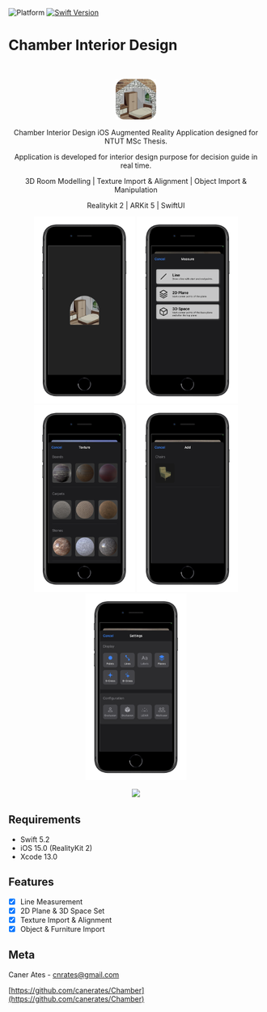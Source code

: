 ![Platform](https://img.shields.io/badge/platform-iOS-lightgrey)
[![Swift Version][swift-image]][swift-url]

# Chamber Interior Design
<br />
<p align="center">
  <a href="https://github.com/canerates/Chamber">
    <img src="chamber-logo.png" alt="Logo" width="80" height="80">
  </a>
  <p align="center">
    Chamber Interior Design iOS Augmented Reality Application designed for NTUT MSc Thesis. 
  </p>
  <p align="center">
    Application is developed for interior design purpose for decision guide in real time.
  </p>
  <p align="center">
    3D Room Modelling | Texture Import & Alignment | Object Import & Manipulation
  </p>
  <p align="center">
    Realitykit 2 | ARKit 5 | SwiftUI
  </p>
</p>

<p align="row">
  <p align="center">
    <img src= "chamber-launchscreen.png" width="200" >
    <img src= "chamber-measuremenu.png" width="200" >
    <img src= "chamber-texturemenu.png" width="200" >
    <img src= "chamber-addmenu.png" width="200" >
    <img src= "chamber-settingsmenu.png" width="200" >
  </p>
</p>

<p align="row">
  <p align="center">
    <img src= "https://media.giphy.com/media/LTjtG3deSPlDBSJEH3/giphy.gif" width="200" >
  </p>
</p>

## Requirements

- Swift 5.2
- iOS 15.0 (RealityKit 2)
- Xcode 13.0 

## Features

- [x] Line Measurement
- [x] 2D Plane & 3D Space Set
- [x] Texture Import & Alignment
- [x] Object & Furniture Import

## Meta

Caner Ates - cnrates@gmail.com

[https://github.com/canerates/Chamber](https://github.com/canerates/Chamber)

[swift-image]:https://img.shields.io/badge/Swift-5.2-orange?logo=swift
[swift-url]: https://swift.org/
